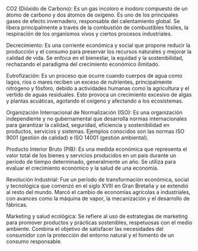 CO2 (Dióxido de Carbono): Es un gas incoloro e inodoro compuesto de un átomo de carbono y dos átomos de oxígeno. Es uno de los principales gases de efecto invernadero, responsable del calentamiento global. Se libera principalmente a través de la combustión de combustibles fósiles, la respiración de los organismos vivos y ciertos procesos industriales.

Decrecimiento: Es una corriente económica y social que propone reducir la producción y el consumo para preservar los recursos naturales y mejorar la calidad de vida. Se enfoca en el bienestar, la equidad y la sostenibilidad, rechazando el paradigma del crecimiento económico ilimitado.

Eutrofización: Es un proceso que ocurre cuando cuerpos de agua como lagos, ríos o mares reciben un exceso de nutrientes, principalmente nitrógeno y fósforo, debido a actividades humanas como la agricultura y el vertido de aguas residuales. Esto provoca un crecimiento excesivo de algas y plantas acuáticas, agotando el oxígeno y afectando a los ecosistemas.

Organización Internacional de Normalización (ISO): Es una organización independiente y no gubernamental que desarrolla normas internacionales para garantizar la calidad, seguridad, eficiencia y sostenibilidad en productos, servicios y sistemas. Ejemplos conocidos son las normas ISO 9001 (gestión de calidad) e ISO 14001 (gestión ambiental).

Producto Interior Bruto (PIB): Es una medida económica que representa el valor total de los bienes y servicios producidos en un país durante un período de tiempo determinado, generalmente un año. Se utiliza para evaluar el crecimiento económico y la salud de una economía.

Revolución Industrial: Fue un período de transformación económica, social y tecnológica que comenzó en el siglo XVIII en Gran Bretaña y se extendió al resto del mundo. Marcó el cambio de economías agrícolas a industriales, con avances como la máquina de vapor, la mecanización y el desarrollo de fábricas.

Marketing y salud ecológica: Se refiere al uso de estrategias de marketing para promover productos y prácticas sostenibles, respetuosas con el medio ambiente. Combina el objetivo de satisfacer las necesidades del consumidor con la protección del entorno natural y el fomento de un consumo responsable.
